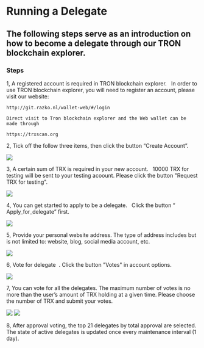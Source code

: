 # Running a Delegate

## The following steps serve as an introduction on how to become a delegate through our TRON blockchain explorer.

### Steps
 
1, A registered account is required in TRON blockchain explorer.   In order to use TRON blockchain explorer, you will need to register an account, please visit our website:    

    http://git.razko.nl/wallet-web/#/login
 
    Direct visit to Tron blockchain explorer and the Web wallet can be made through 
    
    https://trxscan.org   
  
2, Tick off the follow three items, then click the button “Create Account”.     

![](https://raw.githubusercontent.com/ybhgenius/Documentation/master/images/running_a_delegate/create_account.png) 

3, A certain sum of TRX is required in your new account.   10000 TRX for testing will be sent to your testing acoount. Please click the button "Request TRX for testing".  

![](https://raw.githubusercontent.com/ybhgenius/Documentation/master/images/running_a_delegate/request_for_testing.png)

4, You can get started to apply to be a delegate.   Click the button “ Apply_for_delegate” first.  

![](https://raw.githubusercontent.com/ybhgenius/Documentation/master/images/running_a_delegate/apply_for_delegate.png)

5, Provide your personal website address. The type of address includes but is not limited to: website, blog, social media account, etc.  

![](https://raw.githubusercontent.com/ybhgenius/Documentation/master/images/running_a_delegate/personal_address.png)

6, Vote for delegate  . Click the button "Votes" in account options.  

![](https://raw.githubusercontent.com/ybhgenius/Documentation/master/images/running_a_delegate/votes.png)

7, You can vote for all the delegates. The maximum number of votes is no more than the user’s amount of TRX holding at a given time. Please choose the number of TRX and submit your votes.  

![](https://raw.githubusercontent.com/ybhgenius/Documentation/master/images/running_a_delegate/submit_votes_1.png)
![](https://raw.githubusercontent.com/ybhgenius/Documentation/master/images/running_a_delegate/submit_votes_2.png)

8, After approval voting, the top 21 delegates by total approval are selected. The state of active delegates is updated once every maintenance interval (1 day).